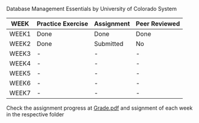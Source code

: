 Database Management Essentials
by University of Colorado System

| WEEK | Practice Exercise | Assignment | Peer Reviewed |
|-------- | -------- | ---------- | ------ |
| WEEK1 | Done | Done | Done  |
| WEEK2 | Done | Submitted | No |
| WEEK3 | - | - | - |
| WEEK4 | - | - | - |
| WEEK5 | - | - | - |
| WEEK6 | - | - | - |
| WEEK7 | - | - | - |


Check the assignment progress at [Grade.pdf](https://github.com/bikashtudu/July2018/blob/master/Database%20Management%20Essentials/grades.pdf) and ssignment of each week in the respective folder
